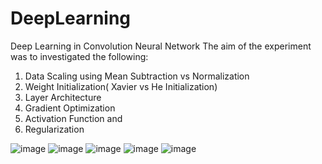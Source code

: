 # DeepLearning
Deep Learning in Convolution Neural Network
The aim of the experiment was to investigated the following:
1. Data Scaling using Mean Subtraction vs Normalization
2. Weight Initialization( Xavier vs He Initialization)
3. Layer Architecture
4. Gradient Optimization
5. Activation Function and
6. Regularization

![image](https://user-images.githubusercontent.com/59761560/113298739-19c8b380-9337-11eb-8c0e-495760d8044e.png)
![image](https://user-images.githubusercontent.com/59761560/113298875-3d8bf980-9337-11eb-8e20-fc9481e884fd.png)
![image](https://user-images.githubusercontent.com/59761560/113298906-47adf800-9337-11eb-86bf-8e75df80e9be.png)
![image](https://user-images.githubusercontent.com/59761560/113298962-54cae700-9337-11eb-886d-9f26de2bbe12.png)
![image](https://user-images.githubusercontent.com/59761560/113299304-b2f7ca00-9337-11eb-8dbe-2fa3dc0be4e3.png)

